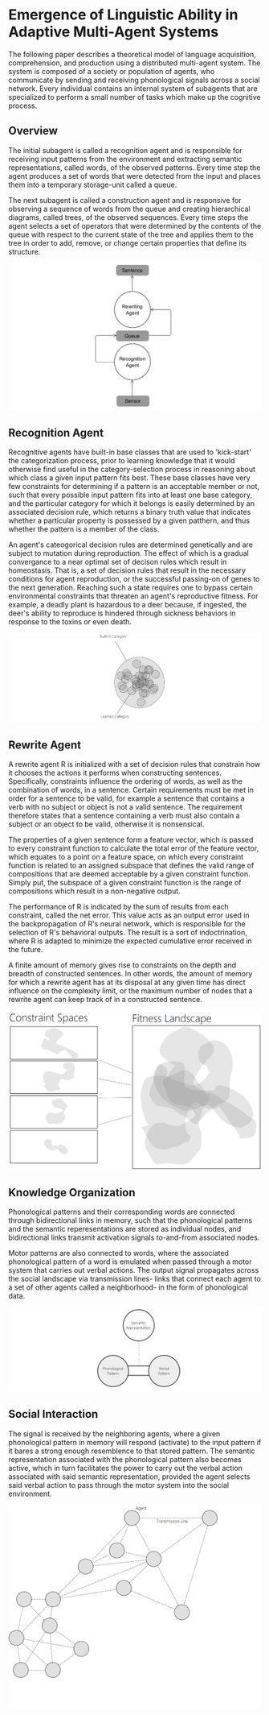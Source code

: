 # Emergence of Linguistic Ability in Adaptive Multi-Agent Systems

The following paper describes a theoretical model of language acquisition, comprehension, and production using a distributed multi-agent system. The system is composed of a society or population of agents, who communicate by sending and receiving phonological signals across a social network. Every individual contains an internal system of subagents that are specialized to perform a small number of tasks which make up the cognitive process.   

## Overview

The initial subagent is called a recognition agent and is responsible for receiving input patterns from the environment and extracting  semantic representations, called words, of the observed patterns. Every time step the agent produces a set of words that were detected from the input and places them into a temporary storage-unit called a queue.

The next subagent is called a construction agent and is responsive for observing a sequence of words from the queue and creating hierarchical diagrams, called trees, of the observed sequences. Every time steps the agent selects a set of operators that were determined by the contents of the queue with respect to the current state of the tree and applies them to the tree in order to add, remove, or change certain properties that define its structure.

![Agent](https://github.com/CarsonScott/Linguistic-Agent-System/blob/master/img/Agent.png)

## Recognition Agent
Recognitive agents have built-in base classes that are used to 'kick-start' the categorization process, prior to learning knowledge that it would otherwise find useful in the category-selection process in reasoning about which class a given input pattern fits best. These base classes have very few constraints for determining if a pattern is an acceptable member or not, such that every possible input pattern fits into at least one base category, and the particular category for which it belongs is easily determined by an associated decision rule, which returns a binary truth value that indicates whether a particular property is possessed by a given patthern, and thus whether the pattern is a member of the class. 

An agent's cateogorical decision rules are determined genetically and are subject to mutation during reproduction. The effect of which is a gradual convergance to a near optimal set of decison rules which result in homeostasis. That is, a set of decision rules that result in the necessary conditions for agent reproduction, or the successful passing-on of genes to the next generation. Reaching such a state requires one to bypass certain environmental constraints that threaten an agent's reproductive fitness. For example, a deadly plant is hazardous to a deer because, if ingested, the deer's ability to reproduce is hindered through sickness behaviors in response to the toxins or even death.

![Category](https://github.com/CarsonScott/Linguistic-Agent-System/blob/master/img/Categories.png)

## Rewrite Agent

A rewrite agent R is initialized with a set of decision rules that constrain how it chooses the actions it performs when constructing sentences. Specifically, constraints influence the ordering of words, as well as the combination of words, in a sentence. Certain requirements must be met in order for a sentence to be valid, for example a sentence that contains a verb with no subject or object is not a valid sentence. The requirement therefore states that a sentence containing a verb must also contain a subject or an object to be valid, otherwise it is nonsensical.

The properties of a given sentence form a feature vector, which is passed to every constraint function to calculate the total error of the feature vector, which equates to a point on a feature space, on which every constraint function is related to an assigned subspace that defines the valid range of compositions that are deemed acceptable by a given constraint function. Simply put, the subspace of a given constraint function is the range of compositions which result in a non-negative output.

The performance of R is indicated by the sum of results from each constraint, called the net error. This value acts as an output error used in the backpropagation of R's neural network, which is responsible for the selection of R's behavioral outputs. The result is a sort of indoctrination, where R is adapted to minimize the expected cumulative error received in the future.

A finite amount of memory gives rise to constraints on the depth and breadth of constructed sentences. In other words, the amount of memory for which a rewrite agent has at its disposal at any given time has direct influence on the complexity limit, or the maximum number of nodes that a rewrite agent can keep track of in a constructed sentence.

![Constraints](https://github.com/CarsonScott/Linguistic-Agent-System/blob/master/img/Constraints.png)

## Knowledge Organization

Phonological patterns and their corresponding words are connected through bidirectional links in memory, such that the phonological patterns and the semantic reperesentations are stored as individual nodes, and bidirectional links transmit activation signals to-and-from associated nodes. 

Motor patterns are also connected to words, where the associated phonological pattern of a word is emulated when passed through a motor system that carries out verbal actions. The output signal propagates across the social landscape via transmission lines- links that connect each agent to a set of other agents called a neighborhood- in the form of phonological data. 

![Knowledge](https://github.com/CarsonScott/Linguistic-Agent-System/blob/master/img/Memory.png)

## Social Interaction

The signal is received by the neighboring agents, where a given phonological pattern in memory will respond (activate) to the input pattern if it bares a strong enough resemblence to that stored pattern. The semantic representation associated with the phonological pattern also becomes active, which in turn facilitates the power to carry out the verbal action associated with said semantic representation, provided the agent selects said verbal action to pass through the motor system into the social environment. 

![Society](https://github.com/CarsonScott/Linguistic-Agent-System/blob/master/img/Society.png)
